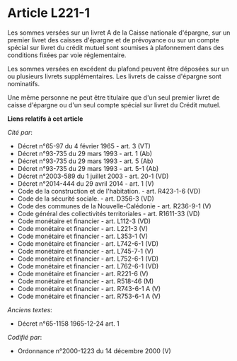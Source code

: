# Article L221-1

Les sommes versées sur un livret A de la Caisse nationale d'épargne, sur un premier livret des caisses d'épargne et de
prévoyance ou sur un compte spécial sur livret du crédit mutuel sont soumises à plafonnement dans des conditions fixées par
voie réglementaire.

Les sommes versées en excédent du plafond peuvent être déposées sur un ou plusieurs livrets supplémentaires. Les livrets de
caisse d'épargne sont nominatifs.

Une même personne ne peut être titulaire que d'un seul premier livret de caisse d'épargne ou d'un seul compte spécial sur
livret du Crédit mutuel.

**Liens relatifs à cet article**

_Cité par_:

  - Décret n°65-97 du 4 février 1965 - art. 3 (VT)
  - Décret n°93-735 du 29 mars 1993 - art. 1 (Ab)
  - Décret n°93-735 du 29 mars 1993 - art. 5 (Ab)
  - Décret n°93-735 du 29 mars 1993 - art. 5-1 (Ab)
  - Décret n°2003-589 du 1 juillet 2003 - art. 20-1 (VD)
  - Décret n°2014-444 du 29 avril 2014 - art. 1 (V)
  - Code de la construction et de l'habitation. - art. R423-1-6 (VD)
  - Code de la sécurité sociale. - art. D356-3 (VD)
  - Code des communes de la Nouvelle-Calédonie - art. R236-9-1 (V)
  - Code général des collectivités territoriales - art. R1611-33 (VD)
  - Code monétaire et financier - art. L112-3 (VD)
  - Code monétaire et financier - art. L221-3 (V)
  - Code monétaire et financier - art. L353-1 (V)
  - Code monétaire et financier - art. L742-6-1 (VD)
  - Code monétaire et financier - art. L745-7-1 (V)
  - Code monétaire et financier - art. L752-6-1 (VD)
  - Code monétaire et financier - art. L762-6-1 (VD)
  - Code monétaire et financier - art. R221-6 (V)
  - Code monétaire et financier - art. R518-46 (M)
  - Code monétaire et financier - art. R743-6-1 A (V)
  - Code monétaire et financier - art. R753-6-1 A (V)

_Anciens textes_:

  - Décret n°65-1158 1965-12-24 art. 1

_Codifié par_:

  - Ordonnance n°2000-1223 du 14 décembre 2000 (V)
